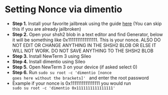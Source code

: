 # Setting Nonce via dimentio

- **Step 1.** Install your favorite jailbreak using the guide [here](https://github.com/hiylx/icera1n/blob/main/Guides/jailbreaking.md) (You can skip this if you are already jailbroken)
- **Step 2.** Open your shsh2 blob in a text editor and find Generator, below it will be something like 0x1111111111111111. This is your nonce. ALSO DO NOT EDIT OR CHANGE ANYTHING IN THE SHSH2 BLOB OR ELSE IT WILL NOT WORK. DO NOT SAVE ANYTHING TO THE SHSH2 BLOB
- **Step 3.** Install NewTerm 3 using Sileo
- **Step 4.** Install dimentio using Sileo
- **Step 5.** Open NewTerm 3 on your device (if asked select 0)
- **Step 6.** Run <code>sudo su root -c 'dimentio [nonce goes here without the brackets]' </code> and enter the root password
- Example if your nonce is 0x1111111111111111 you would run <code> sudo su root -c 'dimentio 0x1111111111111111' </code>

